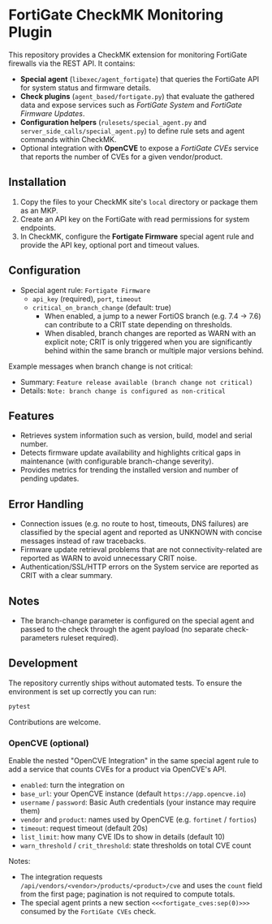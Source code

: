 # FortiGate CheckMK Monitoring Plugin

This repository provides a CheckMK extension for monitoring FortiGate firewalls via the REST API. It contains:

- **Special agent** (`libexec/agent_fortigate`) that queries the FortiGate API for system status and firmware details.
- **Check plugins** (`agent_based/fortigate.py`) that evaluate the gathered data and expose services such as *FortiGate System* and *FortiGate Firmware Updates*.
- **Configuration helpers** (`rulesets/special_agent.py` and `server_side_calls/special_agent.py`) to define rule sets and agent commands within CheckMK.
 - Optional integration with **OpenCVE** to expose a *FortiGate CVEs* service that reports the number of CVEs for a given vendor/product.

## Installation

1. Copy the files to your CheckMK site's `local` directory or package them as an MKP.
2. Create an API key on the FortiGate with read permissions for system endpoints.
3. In CheckMK, configure the **Fortigate Firmware** special agent rule and provide the API key, optional port and timeout values.

## Configuration

- Special agent rule: `Fortigate Firmware`
  - `api_key` (required), `port`, `timeout`
  - `critical_on_branch_change` (default: true)
    - When enabled, a jump to a newer FortiOS branch (e.g. 7.4 → 7.6) can contribute to a CRIT state depending on thresholds.
    - When disabled, branch changes are reported as WARN with an explicit note; CRIT is only triggered when you are significantly behind within the same branch or multiple major versions behind.

Example messages when branch change is not critical:

- Summary: `Feature release available (branch change not critical)`
- Details: `Note: branch change is configured as non-critical`

## Features

- Retrieves system information such as version, build, model and serial number.
- Detects firmware update availability and highlights critical gaps in maintenance (with configurable branch-change severity).
- Provides metrics for trending the installed version and number of pending updates.

## Error Handling

- Connection issues (e.g. no route to host, timeouts, DNS failures) are classified by the special agent and reported as UNKNOWN with concise messages instead of raw tracebacks.
- Firmware update retrieval problems that are not connectivity-related are reported as WARN to avoid unnecessary CRIT noise.
- Authentication/SSL/HTTP errors on the System service are reported as CRIT with a clear summary.

## Notes

- The branch-change parameter is configured on the special agent and passed to the check through the agent payload (no separate check-parameters ruleset required).

## Development

The repository currently ships without automated tests. To ensure the environment is set up correctly you can run:

```bash
pytest
```

Contributions are welcome.
### OpenCVE (optional)

Enable the nested "OpenCVE Integration" in the same special agent rule to add a service that counts CVEs for a product via OpenCVE's API.

- `enabled`: turn the integration on
- `base_url`: your OpenCVE instance (default `https://app.opencve.io`)
- `username` / `password`: Basic Auth credentials (your instance may require them)
- `vendor` and `product`: names used by OpenCVE (e.g. `fortinet` / `fortios`)
- `timeout`: request timeout (default 20s)
- `list_limit`: how many CVE IDs to show in details (default 10)
- `warn_threshold` / `crit_threshold`: state thresholds on total CVE count

Notes:
- The integration requests `/api/vendors/<vendor>/products/<product>/cve` and uses the `count` field from the first page; pagination is not required to compute totals.
- The special agent prints a new section `<<<fortigate_cves:sep(0)>>>` consumed by the `FortiGate CVEs` check.
